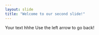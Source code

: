 ```yaml
---
layout: slide
title: "Welcome to our second slide!"
---
```

Your text
hhhe
Use the left arrow to go back!
